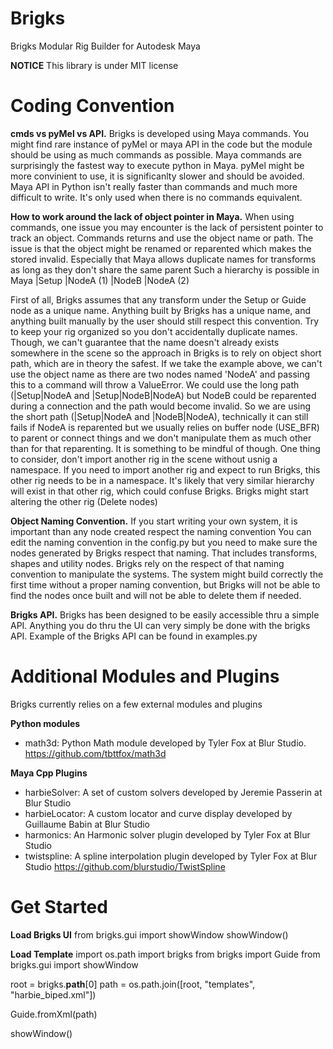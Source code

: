 # Brigks
Brigks Modular Rig Builder for Autodesk Maya

**NOTICE**
This library is under MIT license

# Coding Convention
**cmds vs pyMel vs API.**
Brigks is developed using Maya commands. 
You might find rare instance of pyMel or maya API in the code but the module should be using as much commands as possible. 
Maya commands are surprisingly the fastest way to execute python in Maya. pyMel might be more convinient to use, it is significanlty slower and should be avoided. Maya API in Python isn't really faster than commands and much more difficult to write. It's only used when there is no commands equivalent.

**How to work around the lack of object pointer in Maya.**
When using commands, one issue you may encounter is the lack of persistent pointer to track an object. 
Commands returns and use the object name or path. The issue is that the object might be renamed or reparented which makes the stored invalid. 
Especially that Maya allows duplicate names for transforms as long as they don't share the same parent
Such a hierarchy is possible in Maya
|Setup
	|NodeA (1)
	|NodeB
		|NodeA (2)

First of all, Brigks assumes that any transform under the Setup or Guide node as a unique name. Anything built by Brigks has a unique name, and anything built manually by the user should still respect this convention. Try to keep your rig organized so you don't accidentally duplicate names.
Though, we can't guarantee that the name doesn't already exists somewhere in the scene so the approach in Brigks is to rely on object short path, which are in theory the safest. 
If we take the example above, we can't use the object name as there are two nodes named 'NodeA' and passing this to a command will throw a ValueError. 
We could use the long path (|Setup|NodeA and |Setup|NodeB|NodeA) but NodeB could be reparented during a connection and the path would become invalid.
So we are using the short path (|Setup|NodeA and |NodeB|NodeA), technically it can still fails if NodeA is reparented but we usually relies on buffer node (USE_BFR) to parent or connect things and we don't manipulate them as much other than for that reparenting. It is something to be mindful of though. 
One thing to consider, don't import another rig in the scene without usnig a namespace. If you need to import another rig and expect to run Brigks, this other rig needs to be in a namespace. It's likely that very similar hierarchy will exist in that other rig, which could confuse Brigks. Brigks might start altering the other rig (Delete nodes)

**Object Naming Convention.**
If you start writing your own system, it is important than any node created respect the naming convention 
You can edit the naming convention in the config.py but you need to make sure the nodes generated by Brigks respect that naming. That includes transforms, shapes and utility nodes. Brigks rely on the respect of that naming convention to manipulate the systems. The system might build correctly the first time without a proper naming convention, but Brigks will not be able to find the nodes once built and will not be able to delete them if needed.

**Brigks API.**
Brigks has been designed to be easily accessible thru a simple API. 
Anything you do thru the UI can very simply be done with the brigks API.
Example of the Brigks API can be found in examples.py

# Additional Modules and Plugins
Brigks currently relies on a few external modules and plugins

**Python modules**
- math3d: Python Math module developed by Tyler Fox at Blur Studio.
https://github.com/tbttfox/math3d

**Maya Cpp Plugins**
- harbieSolver: A set of custom solvers developed by Jeremie Passerin at Blur Studio
- harbieLocator: A custom locator and curve display developed by Guillaume Babin at Blur Studio
- harmonics: An Harmonic solver plugin developed by Tyler Fox at Blur Studio
- twistspline: A spline interpolation plugin developed by Tyler Fox at Blur Studio
https://github.com/blurstudio/TwistSpline


# Get Started
**Load Brigks UI**
from brigks.gui import showWindow
showWindow()

**Load Template**
import os.path
import brigks
from brigks import Guide
from brigks.gui import showWindow

root = brigks.__path__[0]
path = os.path.join([root, "templates", "harbie_biped.xml"])

Guide.fromXml(path)

showWindow()